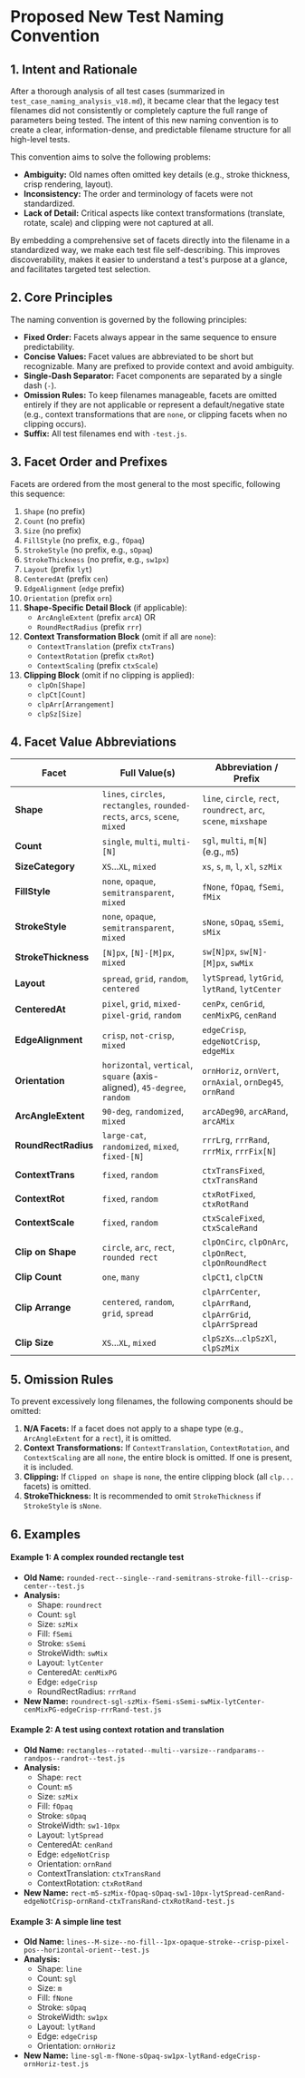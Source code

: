 # Proposed New Test Naming Convention

## 1. Intent and Rationale

After a thorough analysis of all test cases (summarized in `test_case_naming_analysis_v18.md`), it became clear that the legacy test filenames did not consistently or completely capture the full range of parameters being tested. The intent of this new naming convention is to create a clear, information-dense, and predictable filename structure for all high-level tests.

This convention aims to solve the following problems:
*   **Ambiguity:** Old names often omitted key details (e.g., stroke thickness, crisp rendering, layout).
*   **Inconsistency:** The order and terminology of facets were not standardized.
*   **Lack of Detail:** Critical aspects like context transformations (translate, rotate, scale) and clipping were not captured at all.

By embedding a comprehensive set of facets directly into the filename in a standardized way, we make each test file self-describing. This improves discoverability, makes it easier to understand a test's purpose at a glance, and facilitates targeted test selection.

## 2. Core Principles

The naming convention is governed by the following principles:

*   **Fixed Order:** Facets always appear in the same sequence to ensure predictability.
*   **Concise Values:** Facet values are abbreviated to be short but recognizable. Many are prefixed to provide context and avoid ambiguity.
*   **Single-Dash Separator:** Facet components are separated by a single dash (`-`).
*   **Omission Rules:** To keep filenames manageable, facets are omitted entirely if they are not applicable or represent a default/negative state (e.g., context transformations that are `none`, or clipping facets when no clipping occurs).
*   **Suffix:** All test filenames end with `-test.js`.

## 3. Facet Order and Prefixes

Facets are ordered from the most general to the most specific, following this sequence:

1.  `Shape` (no prefix)
2.  `Count` (no prefix)
3.  `Size` (no prefix)
4.  `FillStyle` (no prefix, e.g., `fOpaq`)
5.  `StrokeStyle` (no prefix, e.g., `sOpaq`)
6.  `StrokeThickness` (no prefix, e.g., `sw1px`)
7.  `Layout` (prefix `lyt`)
8.  `CenteredAt` (prefix `cen`)
9.  `EdgeAlignment` (`edge` prefix)
10. `Orientation` (prefix `orn`)
11. **Shape-Specific Detail Block** (if applicable):
    *   `ArcAngleExtent` (prefix `arcA`) OR
    *   `RoundRectRadius` (prefix `rrr`)
12. **Context Transformation Block** (omit if all are `none`):
    *   `ContextTranslation` (prefix `ctxTrans`)
    *   `ContextRotation` (prefix `ctxRot`)
    *   `ContextScaling` (prefix `ctxScale`)
13. **Clipping Block** (omit if no clipping is applied):
    *   `clpOn[Shape]`
    *   `clpCt[Count]`
    *   `clpArr[Arrangement]`
    *   `clpSz[Size]`

## 4. Facet Value Abbreviations

| Facet | Full Value(s) | Abbreviation / Prefix |
|---|---|---|
| **Shape** | `lines`, `circles`, `rectangles`, `rounded-rects`, `arcs`, `scene`, `mixed` | `line`, `circle`, `rect`, `roundrect`, `arc`, `scene`, `mixshape` |
| **Count** | `single`, `multi`, `multi-[N]` | `sgl`, `multi`, `m[N]` (e.g., `m5`) |
| **SizeCategory** | `XS`...`XL`, `mixed` | `xs`, `s`, `m`, `l`, `xl`, `szMix` |
| **FillStyle** | `none`, `opaque`, `semitransparent`, `mixed` | `fNone`, `fOpaq`, `fSemi`, `fMix` |
| **StrokeStyle** | `none`, `opaque`, `semitransparent`, `mixed` | `sNone`, `sOpaq`, `sSemi`, `sMix` |
| **StrokeThickness**| `[N]px`, `[N]-[M]px`, `mixed` | `sw[N]px`, `sw[N]-[M]px`, `swMix` |
| **Layout** | `spread`, `grid`, `random`, `centered` | `lytSpread`, `lytGrid`, `lytRand`, `lytCenter` |
| **CenteredAt** | `pixel`, `grid`, `mixed-pixel-grid`, `random` | `cenPx`, `cenGrid`, `cenMixPG`, `cenRand` |
| **EdgeAlignment** | `crisp`, `not-crisp`, `mixed` | `edgeCrisp`, `edgeNotCrisp`, `edgeMix` |
| **Orientation** | `horizontal`, `vertical`, `square` (axis-aligned), `45-degree`, `random` | `ornHoriz`, `ornVert`, `ornAxial`, `ornDeg45`, `ornRand` |
| **ArcAngleExtent**| `90-deg`, `randomized`, `mixed` | `arcADeg90`, `arcARand`, `arcAMix` |
| **RoundRectRadius**| `large-cat`, `randomized`, `mixed`, `fixed-[N]` | `rrrLrg`, `rrrRand`, `rrrMix`, `rrrFix[N]` |
| **ContextTrans**| `fixed`, `random` | `ctxTransFixed`, `ctxTransRand` |
| **ContextRot** | `fixed`, `random` | `ctxRotFixed`, `ctxRotRand` |
| **ContextScale**| `fixed`, `random` | `ctxScaleFixed`, `ctxScaleRand` |
| **Clip on Shape**| `circle`, `arc`, `rect`, `rounded rect` | `clpOnCirc`, `clpOnArc`, `clpOnRect`, `clpOnRoundRect` |
| **Clip Count** | `one`, `many` | `clpCt1`, `clpCtN` |
| **Clip Arrange**| `centered`, `random`, `grid`, `spread` | `clpArrCenter`, `clpArrRand`, `clpArrGrid`, `clpArrSpread` |
| **Clip Size** | `XS`...`XL`, `mixed` | `clpSzXs`...`clpSzXl`, `clpSzMix` |

## 5. Omission Rules

To prevent excessively long filenames, the following components should be omitted:

1.  **N/A Facets:** If a facet does not apply to a shape type (e.g., `ArcAngleExtent` for a `rect`), it is omitted.
2.  **Context Transformations:** If `ContextTranslation`, `ContextRotation`, and `ContextScaling` are all `none`, the entire block is omitted. If one is present, it is included.
3.  **Clipping:** If `Clipped on shape` is `none`, the entire clipping block (all `clp...` facets) is omitted.
4.  **StrokeThickness:** It is recommended to omit `StrokeThickness` if `StrokeStyle` is `sNone`.

## 6. Examples

#### Example 1: A complex rounded rectangle test

*   **Old Name:** `rounded-rect--single--rand-semitrans-stroke-fill--crisp-center--test.js`
*   **Analysis:**
    *   Shape: `roundrect`
    *   Count: `sgl`
    *   Size: `szMix`
    *   Fill: `fSemi`
    *   Stroke: `sSemi`
    *   StrokeWidth: `swMix`
    *   Layout: `lytCenter`
    *   CenteredAt: `cenMixPG`
    *   Edge: `edgeCrisp`
    *   RoundRectRadius: `rrrRand`
*   **New Name:** `roundrect-sgl-szMix-fSemi-sSemi-swMix-lytCenter-cenMixPG-edgeCrisp-rrrRand-test.js`

#### Example 2: A test using context rotation and translation

*   **Old Name:** `rectangles--rotated--multi--varsize--randparams--randpos--randrot--test.js`
*   **Analysis:**
    *   Shape: `rect`
    *   Count: `m5`
    *   Size: `szMix`
    *   Fill: `fOpaq`
    *   Stroke: `sOpaq`
    *   StrokeWidth: `sw1-10px`
    *   Layout: `lytSpread`
    *   CenteredAt: `cenRand`
    *   Edge: `edgeNotCrisp`
    *   Orientation: `ornRand`
    *   ContextTranslation: `ctxTransRand`
    *   ContextRotation: `ctxRotRand`
*   **New Name:** `rect-m5-szMix-fOpaq-sOpaq-sw1-10px-lytSpread-cenRand-edgeNotCrisp-ornRand-ctxTransRand-ctxRotRand-test.js`

#### Example 3: A simple line test

*   **Old Name:** `lines--M-size--no-fill--1px-opaque-stroke--crisp-pixel-pos--horizontal-orient--test.js`
*   **Analysis:**
    *   Shape: `line`
    *   Count: `sgl`
    *   Size: `m`
    *   Fill: `fNone`
    *   Stroke: `sOpaq`
    *   StrokeWidth: `sw1px`
    *   Layout: `lytRand`
    *   Edge: `edgeCrisp`
    *   Orientation: `ornHoriz`
*   **New Name:** `line-sgl-m-fNone-sOpaq-sw1px-lytRand-edgeCrisp-ornHoriz-test.js` 